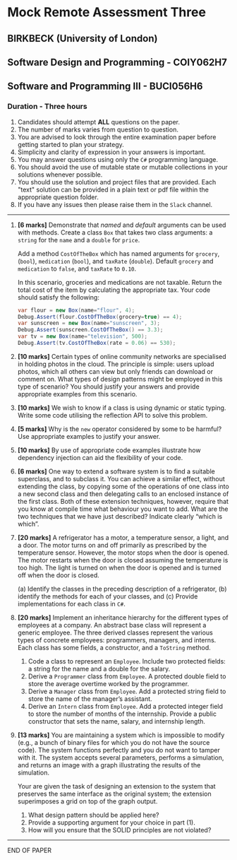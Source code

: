 

# Mock Remote Assessment Three

## BIRKBECK (University of London)

## Software Design and Programming - COIY062H7
## Software and Programming III - BUCI056H6

### Duration - Three hours

1. Candidates should attempt **ALL** questions on the paper.
2. The number of marks varies from question to question.
3. You are advised to look through the entire examination paper before getting started to plan your strategy.
4. Simplicity and clarity of expression in your answers is important.
5. You may answer questions using only the `C#` programming language.
6. You should avoid the use of mutable state or mutable collections in your solutions whenever possible.
7. You should use the solution and project files that are provided. 
	Each "text" solution can be provided in a plain text or pdf file within the appropriate question folder.
8. If you have any issues then please raise them in the `Slack` channel.

------

1. **[6 marks]**
   Demonstrate that *named* and *default* arguments can be used with methods. 
   Create a class `Box` that takes two class arguments: a `string` for the `name` and a `double` for `price`.

   Add a method `CostOfTheBox` which has named arguments for `grocery`,(`bool`), `medication` (`bool`), and `taxRate` (`double`). Default `grocery` and `medication` to `false`, and `taxRate` to `0.10`.

   In this scenario, groceries and medications are not taxable. Return the total cost of the item by calculating the appropriate tax. Your code should satisfy the following:

   ```csharp
   var flour = new Box(name="flour", 4); 
   Debug.Assert(flour.CostOfTheBox(grocery=true) == 4);
   var sunscreen = new Box(name="sunscreen", 3);
   Debug.Assert(sunscreen.CostOfTheBox() == 3.3);
   var tv = new Box(name="television", 500);
   Debug.Assert(tv.CostOfTheBox(rate = 0.06) == 530);
   ```

2. **[10 marks]**
   Certain types of online community networks are specialised in holding photos in the cloud. The principle is simple: users upload photos, which all others can view but only friends can download or comment on. What types of design patterns might be employed in this type of scenario? You should justify your answers and provide appropriate examples from this scenario.

3. **[10 marks]**
   We wish to know if a class is using dynamic or static typing. Write some code utilising the reflection API to solve this problem.

4. **[5 marks]**
   Why is the `new` operator considered by some to be harmful? Use appropriate examples to justify your answer.

5. **[10 marks]**
   By use of appropriate code examples illustrate how dependency injection can aid the flexibility of your code.

6. **[6 marks]**
   One way to extend a software system is to find a suitable superclass, and to subclass it. You can achieve a similar effect, without extending the class, by copying some of the operations of one class into a new second class and then delegating calls to an enclosed instance of the first class. Both of these extension techniques, however, require that you know at compile time what behaviour you want to add.
   What are the two techniques that we have just described? Indicate clearly “which is which”.

7. **[20 marks]**
   A refrigerator has a motor, a temperature sensor, a light, and a door. The motor turns on and off primarily as prescribed by the temperature sensor. However, the motor stops when the door is opened. The motor restarts when the door is closed assuming the temperature is too high. The light is turned on when the door is opened and is turned off when the door is closed.

   (a) Identify the classes in the preceding description of a refrigerator, 
   (b) identify the methods for each of your classes, and
   (c) Provide implementations for each class in `C#`.

8. **[20 marks]**
   Implement an inheritance hierarchy for the different types of employees at a company. An abstract base class will represent a generic employee. The three derived classes represent the various types of concrete employees: programmers, managers, and interns. Each class has some fields, a constructor, and a `ToString` method.

   1. Code a class to represent an `Employee`. Include two protected fields: a string for the name and a double for the salary.
   2. Derive a `Programmer` class from `Employee`. A protected double field to store the average overtime worked by the programmer.
   3. Derive a `Manager` class from `Employee`. Add a protected string field to store the name of the manager’s assistant.
   4. Derive an `Intern` class from `Employee`. Add a protected integer field to store the number of months of the internship. Provide a public constructor that sets the name, salary, and internship length.

9. **[13 marks]**
   You are maintaining a system which is impossible to modify (e.g., a bunch of binary files for which you do not have the source code). The system functions perfectly and you do not want to tamper with it. The system accepts several parameters, performs a simulation, and returns an image with a graph illustrating the results of the simulation.

   Your are given the task of designing an extension to the system that preserves the same interface as the original system; the extension superimposes a grid on top of the graph output.

   1. What design pattern should be applied here?
   2. Provide a supporting argument for your choice in part (1).
   3. How will you ensure that the SOLID principles are not violated?

------

END OF PAPER
